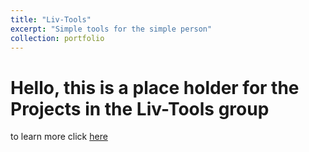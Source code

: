 ```yaml
---
title: "Liv-Tools"
excerpt: "Simple tools for the simple person"
collection: portfolio
---
```


# Hello, this is a place holder for the Projects in the Liv-Tools group

to learn more click [here](https://github.com/Oliveoilollie/Liv-Tools)

